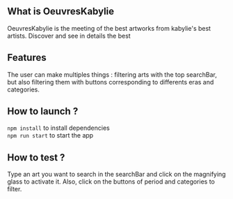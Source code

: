 ## What is OeuvresKabylie

OeuvresKabylie is the meeting of the best artworks from kabylie's best artists. Discover and see in details the best 

## Features

The user can make multiples things : filtering arts with the top searchBar, but also filtering them with buttons corresponding to differents eras and categories.


## How to launch ?

```npm install``` to install dependencies\
```npm run start``` to start the app

## How to test ?

Type an art you want to search in the searchBar and click on the magnifying glass to activate it. Also, click on the buttons of period and categories to filter.

